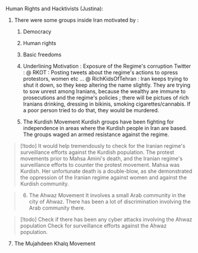 


Human Rights and Hacktivists (Justina): 

1. There were some groups inside Iran motivated by : 
	1. Democracy 
	2. Human rights
	3. Basic freedoms
	4. Underlining Motivation : Exposure of the Regime's corruption 
			Twitter :
				@ RKOT : Posting tweets about the regime's actions to opress protestors, women etc ...
				@ RichKidsOfTehran : Iran keeps trying to shut it down, so they keep altering the name slightly. They are trying to sow unrest among Iranians, because the wealthy are immune to prosecutions and the regime's policies ; there will be pictues of rich Iranians drinking, dressing in bikinis, smoking cigarettes/cannabis. If a poor person tried to do that, they would be murdered.

	 5. The Kurdish Movement
				Kurdish groups have been fighting for independence in areas where the Kurdish people in Iran are based. The groups waged an armed resistance against the regime.


> [!todo] 
 It would help tremendously to check for the Iranian regime's surveillance efforts against the Kurdish population.
>The protest movements prior to Mahsa Amini's death, and the Iranian regime's surveillance efforts to counter the protest movement.  Mahsa was Kurdish. Her unfortunate death is a double-blow, as she demonstrated the oppression of the Iranian regime against women and against the Kurdish community. 

>	6. The Ahwaz Movement
>						It involves a small Arab community in the city of Ahwaz. There has been a lot of discrimination involving the Arab community there.

> [!todo] 
> Check if there has been any cyber attacks involving the Ahwaz population
> Check for surveillance efforts against the Ahwaz population. 
> 


7. The Mujahdeen Khalq Movement

